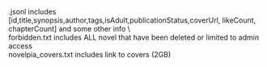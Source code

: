 \.jsonl includes [id,title,synopsis,author,tags,isAdult,publicationStatus,coverUrl, likeCount, chapterCount] and some other info \ <br>
forbidden.txt includes ALL novel that have been deleted or limited to admin access<br>
novelpia_covers.txt includes link to covers (2GB)
